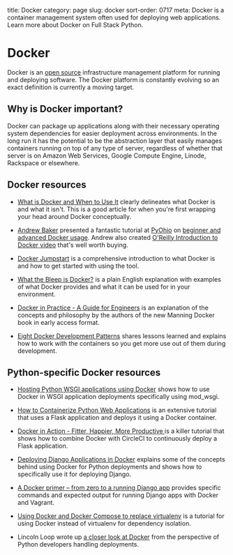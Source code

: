 title: Docker
category: page
slug: docker
sort-order: 0717
meta: Docker is a container management system often used for deploying web applications. Learn more about Docker on Full Stack Python.


# Docker
Docker is an [open source](https://github.com/docker/docker) 
infrastructure management platform for running and deploying software. The
Docker platform is constantly evolving so an exact definition is currently
a moving target.


## Why is Docker important?
Docker can package up applications along with their necessary operating system
dependencies for easier deployment across environments. In the long run it
has the potential to be the abstraction layer that easily manages containers
running on top of any type of server, regardless of whether that server is
on Amazon Web Services, Google Compute Engine, Linode, Rackspace or elsewhere.


## Docker resources
* [What is Docker and When to Use It](http://www.centurylinklabs.com/what-is-docker-and-when-to-use-it/)
  clearly delineates what Docker is and what it isn't. This is a good article
  for when you're first wrapping your head around Docker conceptually.

* [Andrew Baker](https://github.com/atbaker) presented a fantastic tutorial 
  at [PyOhio](http://andrewtorkbaker.com/pyohio-docker-101-tutorial) on 
  [beginner and advanced Docker usage](https://github.com/atbaker/docker-tutorial). Andrew also created 
  [O'Reilly Introduction to Docker video](http://shop.oreilly.com/product/0636920035732.do) that's
  well worth buying.

* [Docker Jumpstart](https://github.com/odewahn/docker-jumpstart/) is a 
  comprehensive introduction to what Docker is and how to get started with
  using the tool.

* [What the Bleep is Docker?](http://pythonforengineers.com/what-the-bleep-is-docker/)
  is a plain English explanation with examples of what Docker provides and
  what it can be used for in your environment.

* [Docker in Practice - A Guide for Engineers](https://zwischenzugs.wordpress.com/2015/03/14/docker-in-practice-a-guide-for-engineers/)
  is an explanation of the concepts and philosophy by the authors of the 
  new Manning Docker book in early access format.

* [Eight Docker Development Patterns](http://www.hokstad.com/docker/patterns)
  shares lessons learned and explains how to work with the containers so you 
  get more use out of them during development.


## Python-specific Docker resources
* [Hosting Python WSGI applications using Docker](http://blog.dscpl.com.au/2014/12/hosting-python-wsgi-applications-using.html)
  shows how to use Docker in WSGI application deployments specifically using
  mod\_wsgi.

* [How to Containerize Python Web Applications](https://www.digitalocean.com/community/tutorials/docker-explained-how-to-containerize-python-web-applications)
  is an extensive tutorial that uses a Flask application and deploys it
  using a Docker container.

* [Docker in Action - Fitter, Happier, More Productive ](https://realpython.com/blog/python/docker-in-action-fitter-happier-more-productive/)
  is a killer tutorial that shows how to combine Docker with CircleCI to
  continuously deploy a Flask application.

* [Deploying Django Applications in Docker](http://handlebarcreative.tumblr.com/post/104881545637/deploying-django-applications-in-docker)
  explains some of the concepts behind using Docker for Python deployments and
  shows how to specifically use it for deploying Django. 

* [A Docker primer – from zero to a running Django app](https://ochronus.com/docker-primer-django/)
  provides specific commands and expected output for running Django apps
  with Docker and Vagrant.

* [Using Docker and Docker Compose to replace virtualenv](https://www.calazan.com/using-docker-and-docker-compose-for-local-django-development-replacing-virtualenv/)
  is a tutorial for using Docker instead of virtualenv for dependency
  isolation.

* Lincoln Loop wrote up 
  [a closer look at Docker](https://lincolnloop.com/blog/closer-look-docker/)
  from the perspective of Python developers handling deployments.

